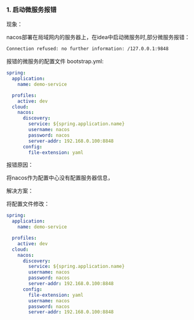 ### 1. 启动微服务报错

现象：

nacos部署在局域网内的服务器上，在idea中启动微服务时,部分微服务报错：

```bash
Connection refused: no further information: /127.0.0.1:9848
```



报错的微服务的配置文件 bootstrap.yml:

```yaml
spring:
  application:
    name: demo-service

  profiles:
    active: dev
  cloud:
    nacos:
      discovery:
        service: ${spring.application.name}
        username: nacos
        password: nacos
        server-addr: 192.168.0.100:8848
      config:
        file-extension: yaml
```



报错原因：

将nacos作为配置中心没有配置服务器信息，



解决方案：

将配置文件修改：

```yaml
spring:
  application:
    name: demo-service

  profiles:
    active: dev
  cloud:
    nacos:
      discovery:
        service: ${spring.application.name}
        username: nacos
        password: nacos
        server-addr: 192.168.0.100:8848
      config:
        file-extension: yaml
        username: nacos
        password: nacos
        server-addr: 192.168.0.100:8848
```

